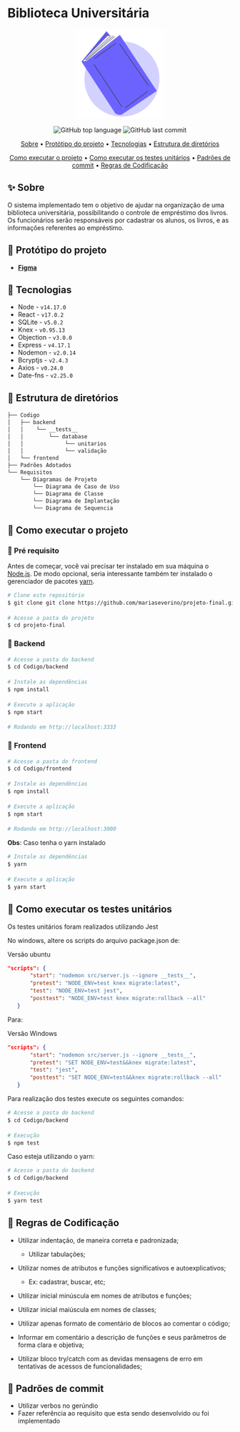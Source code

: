 # Biblioteca Universitária

<div align="center">
<img alt="GitHub top language" src="./Codigo/frontend/src/assets/livro.svg" width="200px">
</div>

<div align="center">
  <p>
    <img alt="GitHub top language" src="https://img.shields.io/github/languages/top/mariaseverino/projeto-final?color=6C63FF&logoColor=6C63FF&style=for-the-badge">
    <img alt="GitHub last commit" src="https://img.shields.io/github/last-commit/mariaseverino/projeto-final?color=6C63FF&logoColor=6C63FF&style=for-the-badge">
  </p>
</div>

<p align="center">
 <a href="#Sobre">Sobre</a> •
 <a href="#Prototipo">Protótipo do projeto</a> •
 <a href="#Tecnologias">Tecnologias</a> •
 <a href="#Estrutura de Diretorios">Estrutura de diretórios</a>
</p>

<p align="center">
 <a href="#Como executar o projeto">Como executar o projeto</a> •
 <a href="#Como executar os testes unitários">Como executar os testes unitários</a> •
 <a href="#Padrões de Commit">Padrões de commit</a> •
 <a href="#Regras de Codificação">Regras de Codificação</a>

</p>

## :sparkles: Sobre

O sistema implementado tem o objetivo de ajudar na organização de uma biblioteca universitária, possibilitando o controle de empréstimo dos livros. Os funcionários serão responsáveis por cadastrar os alunos, os livros, e as informações referentes ao empréstimo.

## :lipstick: Protótipo do projeto

-   **[Figma](https://www.figma.com/file/nWi4kwhiHhkOdGy4M4uC2y/Untitled?node-id=0%3A1)**

## :rocket: Tecnologias

-   Node - `v14.17.0`
-   React - `v17.0.2`
-   SQLite - `v5.0.2`
-   Knex - `v0.95.13`
-   Objection - `v3.0.0`
-   Express - `v4.17.1`
-   Nodemon - `v2.0.14`
-   Bcryptjs - `v2.4.3`
-   Axios - `v0.24.0`
-   Date-fns - `v2.25.0`

## :open_file_folder: Estrutura de diretórios

```
├── Codigo
│   ├── backend
│   │    └── __tests__
│   │        └── database
│   │             └── unitarios
│   │             └── validação
│   └── frontend
├── Padrões Adotados
└── Requisitos
    └── Diagramas de Projeto
        └── Diagrama de Caso de Uso
        └── Diagrama de Classe
        └── Diagrama de Implantação
        └── Diagrama de Sequencia
```

## 🤔 Como executar o projeto

### :rotating_light: Pré requisito

Antes de começar, você vai precisar ter instalado em sua máquina o [Node.js](https://nodejs.org/). De modo opcional, seria interessante também ter instalado o gerenciador de pacotes [yarn](https://yarnpkg.com/).

```bash
# Clone este repositório
$ git clone git clone https://github.com/mariaseverino/projeto-final.git

# Acesse a pasta do projeto
$ cd projeto-final
```

### :file_folder: Backend

```bash
# Acesse a pasta do backend
$ cd Codigo/backend

# Instale as dependências
$ npm install

# Execute a aplicação
$ npm start

# Rodando em http://localhost:3333
```

### :game_die: Frontend

```bash
# Acesse a pasta do frontend
$ cd Codigo/frontend

# Instale as dependências
$ npm install

# Execute a aplicação
$ npm start

# Rodando em http://localhost:3000
```

**Obs**: Caso tenha o yarn instalado

```bash
# Instale as dependências
$ yarn

# Execute a aplicação
$ yarn start
```

## :monocle_face: Como executar os testes unitários

Os testes unitários foram realizados utilizando Jest

No windows, altere os scripts do arquivo package.json de:

Versão ubuntu

```json
"scripts": {
       "start": "nodemon src/server.js --ignore __tests__",
       "pretest": "NODE_ENV=test knex migrate:latest",
       "test": "NODE_ENV=test jest",
       "posttest": "NODE_ENV=test knex migrate:rollback --all"
   }
```

Para:

Versão Windows

```json
"scripts": {
       "start": "nodemon src/server.js --ignore __tests__",
       "pretest": "SET NODE_ENV=test&&knex migrate:latest",
       "test": "jest",
       "posttest": "SET NODE_ENV=test&&knex migrate:rollback --all"
   }
```

Para realização dos testes execute os seguintes comandos:

```bash
# Acesse a pasta do backend
$ cd Codigo/backend

# Execução
$ npm test
```

Caso esteja utilizando o yarn:

```bash
# Acesse a pasta do backend
$ cd Codigo/backend

# Execução
$ yarn test
```

## :construction_worker: Regras de Codificação

-   Utilizar indentação, de maneira correta e padronizada;

    -   Utilizar tabulações;

-   Utilizar nomes de atributos e funções significativos e autoexplicativos;

    -   Ex: cadastrar, buscar, etc;

-   Utilizar inicial minúscula em nomes de atributos e funções;

-   Utilizar inicial maiúscula em nomes de classes;

-   Utilizar apenas formato de comentário de blocos ao comentar o código;

-   Informar em comentário a descrição de funções e seus parâmetros de forma clara e objetiva;

-   Utilizar bloco try/catch com as devidas mensagens de erro em tentativas de acessos de funcionalidades;

## :pushpin: Padrões de commit

-   Utilizar verbos no gerúndio
-   Fazer referência ao requisito que esta sendo desenvolvido ou foi implementado
